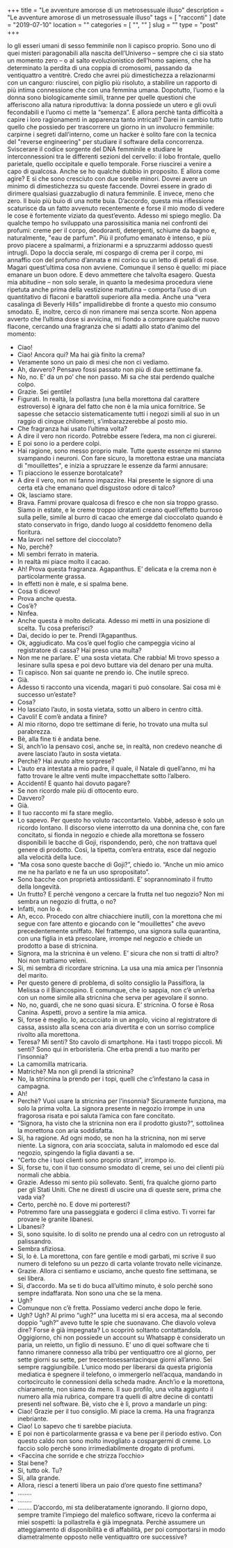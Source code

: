 +++
title = "Le avventure amorose di un metrosessuale illuso"
description = "Le avventure amorose di un metrosessuale illuso"
tags = [ "racconti" ]
date = "2019-07-10"
location = ""
categories = [
  "",
  ""
]
slug = ""
type = "post"
+++

Io gli esseri umani di sesso femminile non li capisco proprio. Sono uno di quei misteri paragonabili alla nascita dell’Universo – sempre che ci sia stato un momento zero – o al salto evoluzionistico dell’homo sapiens, che ha determinato la perdita di una coppia di cromosomi, passando da ventiquattro a ventitrè. Credo che avrei più dimestichezza a relazionarmi con un canguro: riuscirei, con piglio più risoluto, a stabilire un rapporto di più intima connessione che con una femmina umana. Dopotutto, l’uomo e la donna sono biologicamente simili, tranne per quelle questioni che afferiscono alla natura riproduttiva: la donna possiede un utero e gli ovuli fecondabili e l’uomo ci mette la “semenza”. E allora perchè tanta difficoltà a capire i loro ragionamenti in apparenza tanto intricati? Darei in cambio tutto quello che possiedo per trascorrere un giorno in un involucro femminile: carpirne i segreti dall’interno, come un hacker è solito fare con la tecnica del "reverse engineering" per studiare il software della concorrenza. Sviscerare il codice sorgente del DNA femminile e studiare le interconnessioni tra le differenti sezioni del cervello: il lobo frontale, quello parietale, quello occipitale e quello temporale. Forse riuscirei a venire a capo di qualcosa. Anche se ho qualche dubbio in proposito. E allora come agire? E sì che sono cresciuto con due sorelle minori. Dovrei avere un minimo di dimestichezza su queste faccende. Dovrei essere in grado di dirimere qualsiasi guazzabuglio di natura femminile. E invece, meno che zero. Il buio più buio di una notte buia. D’accordo, questa mia riflessione scaturisce da un fatto avvenuto recentemente e forse il mio modo di vedere le cose è fortemente viziato da quest’evento. Adesso mi spiego meglio. Da qualche tempo ho sviluppato una parossisitica mania nei confronti dei profumi: creme per il corpo, deodoranti, detergenti, schiume da bagno e, naturalmente, "eau de parfum". Più il profumo emanato è intenso, e più provo piacere a spalmarmi, a frizionarmi e a spruzzarmi addosso questi intrugli. Dopo la doccia serale, mi cospargo di crema per il corpo, mi annaffio con del profumo d’annata e mi corico su un letto di petali di rose. Magari quest’ultima cosa non avviene. Comunque il senso è quello: mi piace emanare un buon odore. E devo ammettere che talvolta esagero. Questa mia abitudine – non solo serale, in quanto la medesima procedura viene ripetuta anche prima della vestizione mattutina – comporta l’uso di un quantitativo di flaconi e barattoli superiore alla media. Anche una “vera casalinga di Beverly Hills” impallidirebbe di fronte a questo mio consumo smodato. E, inoltre, cerco di non rimanere mai senza scorte. Non appena avverto che l’ultima dose si avvicina, mi fiondo a comprare qualche nuovo flacone, cercando una fragranza che si adatti allo stato d’animo del momento:
- Ciao!
- Ciao! Ancora qui? Ma hai già finito la crema?
- Veramente sono un paio di mesi che non ci vediamo.
- Ah, davvero? Pensavo fossi passato non più di due settimane fa.
- No, no. E’ da un po’ che non passo. Mi sa che stai perdendo qualche colpo.
- Grazie. Sei gentile!
- Figurati.
In realtà, la pollastra (una bella morettona dal carattere estroverso) è ignara del fatto che non è la mia unica fornitrice. Se sapesse che setaccio sistematicamente tutti i negozi simili al suo in un raggio di cinque chilometri, s’imbarazzerebbe al posto mio.
- Che fragranza hai usato l’ultima volta?
- A dire il vero non ricordo. Potrebbe essere l’edera, ma non ci giurerei.
- E poi sono io a perdere colpi.
- Hai ragione, sono messo proprio male. Tutte queste essenze mi stanno svampando i
neuroni.
Con fare sicuro, la morettona estrae una manciata di "mouillettes", e inizia a spruzzare le essenze da farmi annusare:
- Ti piacciono le essenze borotalcate?
- A dire il vero, non mi fanno impazzire. Hai presente le signore di una certa età che emanano
quel disgustoso odore di talco?
- Ok, lasciamo stare.
- Brava. Fammi provare qualcosa di fresco e che non sia troppo grasso. Siamo in estate, e le
creme troppo idratanti creano quell’effetto burroso sulla pelle, simile al burro di cacao che emerge dal cioccolato quando è stato conservato in frigo, dando luogo al cosiddetto fenomeno della fioritura.
- Ma lavori nel settore del cioccolato?
- No, perchè?
- Mi sembri ferrato in materia.
- In realtà mi piace molto il cacao.
- Ah! Prova questa fragranza. Agapanthus. E’ delicata e la crema non è particolarmente grassa.
- In effetti non è male, e si spalma bene.
- Cosa ti dicevo!
- Prova anche questa.
- Cos’è?
- Ninfea.
- Anche questa è molto delicata. Adesso mi metti in una posizione di scelta. Tu cosa
preferisci?
- Dai, decido io per te. Prendi l’Agapanthus.
- Ok, aggiudicato. Ma cos’è quel foglio che campeggia vicino al registratore di cassa? Hai
preso una multa?
- Non me ne parlare. E’ una sosta vietata. Che rabbia! Mi trovo spesso a lesinare sulla spesa e
poi devo buttare via del denaro per una multa.
- Ti capisco. Non sai quante ne prendo io. Che inutile spreco.
- Già.
- Adesso ti racconto una vicenda, magari ti può consolare. Sai cosa mi è successo un’estate?
- Cosa?
- Ho lasciato l’auto, in sosta vietata, sotto un albero in centro città.
- Cavoli! E com’è andata a finire?
- Al mio ritorno, dopo tre settimane di ferie, ho trovato una multa sul parabrezza.
- Bè, alla fine ti è andata bene.
- Si, anch’io la pensavo così, anche se, in realtà, non credevo neanche di avere lasciato l’auto
in sosta vietata.
- Perchè? Hai avuto altre sorprese?
- L’auto era intestata a mio padre, il quale, il Natale di quell’anno, mi ha fatto trovare le altre
venti multe impacchettate sotto l’albero.
- Accidenti! E quanto hai dovuto pagare?
- Se non ricordo male più di ottocento euro.
- Davvero?
- Già.
- Il tuo racconto mi fa stare meglio.
- Lo sapevo. Per questo ho voluto raccontartelo. Vabbè, adesso è solo un ricordo lontano.
Il discorso viene interrotto da una donnina che, con fare concitato, si fionda in negozio e chiede alla morettona se fossero disponibili le bacche di Goji, rispondendo, però, che non trattava quel genere di prodotto. Così, la tipetta, com’era entrata, esce dal negozio alla velocità della luce.
- “Ma cosa sono queste bacche di Goji?”, chiedo io. “Anche un mio amico me ne ha parlato e
ne fa un uso spropositato”.
- Sono bacche con proprietà antiossidanti. E’ soprannominato il frutto della longevità.
- Un frutto? E perchè vengono a cercare la frutta nel tuo negozio? Non mi sembra un negozio di frutta, o no?
- Infatti, non lo è.
- Ah, ecco.
Procedo con altre chiacchiere inutili, con la morettona che mi segue con fare attento e giocando con le "mouillettes" che avevo precedentemente sniffato. Nel frattempo, una signora sulla quarantina, con una figlia in età prescolare, irrompe nel negozio e chiede un prodotto a base di stricnina.
- Signora, ma la stricnina è un veleno. E’ sicura che non si tratti di altro? Noi non trattiamo veleni.
- Si, mi sembra di ricordare stricnina. La usa una mia amica per l’insonnia del marito.
- Per questo genere di problema, di solito consiglio la Passiflora, la Melissa o il Biancospino. E comunque, che io sappia, non c’è un’erba con un nome simile alla stricnina che serva per agevolare il sonno.
- No, no, guardi, che ne sono quasi sicura. E’ stricnina. O forse è Rosa Canina. Aspetti, provo a sentire la mia amica.
- Si, forse è meglio.
Io, accucciato in un angolo, vicino al registratore di cassa, assisto alla scena con aria divertita e con un sorriso complice rivolto alla morettona.
- Teresa? Mi senti? Sto cavolo di smartphone. Ha i tasti troppo piccoli. Mi senti? Sono qui in erboristeria. Che erba prendi a tuo marito per l’insonnia?
- La camomilla matricaria.
- Matrichè? Ma non gli prendi la stricnina?
- No, la stricnina la prendo per i topi, quelli che c’infestano la casa in campagna.
- Ah!
- Perchè? Vuoi usare la stricnina per l’insonnia? Sicuramente funziona, ma solo la prima volta. La signora presente in negozio irrompe in una fragorosa risata e poi saluta l’amica con fare concitato.
- “Signora, ha visto che la stricnina non era il prodotto giusto?“, sottolinea la morettona con aria soddisfatta.
- Si, ha ragione. Ad ogni modo, se non ha la stricnina, non mi serve niente.
La signora, con aria scocciata, saluta in malomodo ed esce dal negozio, spingendo la figlia davanti a se.
- “Certo che i tuoi clienti sono proprio strani”, irrompo io.
- Si, forse tu, con il tuo consumo smodato di creme, sei uno dei clienti più normali che abbia.
- Grazie. Adesso mi sento più sollevato. Senti, fra qualche giorno parto per gli Stati Uniti. Che
ne diresti di uscire una di queste sere, prima che vada via?
- Certo, perchè no. E dove mi porteresti?
- Potremmo fare una passeggiata e goderci il clima estivo. Ti vorrei far provare le granite libanesi.
- Libanesi?
- Si, sono squisite. Io di solito ne prendo una al cedro con un retrogusto al palissandro.
- Sembra sfiziosa.
- Si, lo è.
La morettona, con fare gentile e modi garbati, mi scrive il suo numero di telefono su un pezzo di carta volante trovato nelle vicinanze.
- Grazie. Allora ci sentiamo e usciamo, anche questo fine settimana, se sei libera.
- Si, d’accordo. Ma se ti do buca all’ultimo minuto, è solo perchè sono sempre indaffarata.
Non sono una che se la mena.
- Ugh?
- Comunque non c’è fretta. Possiamo vederci anche dopo le ferie.
- Ugh? Ugh?
Al primo “ugh?” una lucetta mi si era accesa, ma al secondo doppio “ugh?” avevo tutte le spie che suonavano. Che diavolo voleva dire? Forse è già impegnata? Lo scoprirò soltanto contattandola.
Oggigiorno, chi non possiede un account su Whatsapp è considerato un paria, un reietto, un figlio di nessuno. E’ uno di quei software che ti fanno rimanere connesso alla tribù per ventiquattro ore al giorno, per sette giorni su sette, per trecentosessantacinque giorni all’anno. Sei sempre raggiungibile. L’unico modo per liberarsi da questa prigionia mediatica è spegnere il telefono, o immergerlo nell’acqua, mandando in cortocircuito le connessioni della scheda madre. Anch’io e la morettona, chiaramente, non siamo da meno. Il suo profilo, una volta aggiunto il numero alla mia rubrica, compare tra quelli di altre decine di contatti presenti nel software. Bè, visto che è lì, provo a mandarle un ping:
- Ciao! Grazie per il tuo consiglio. Mi piace la crema. Ha una fragranza inebriante.
- Ciao! Lo sapevo che ti sarebbe piaciuta.
- E poi non è particolarmente grassa e va bene per il periodo estivo. Con questo caldo non sono molto invogliato a cospargermi di creme. Lo faccio solo perchè sono irrimediabilmente drogato di profumi.
- <Faccina che sorride e che strizza l’occhio>
- Stai bene?
- Si, tutto ok. Tu?
- Si, alla grande.
- Allora, riesci a tenerti libera un paio d’ore questo fine settimana?
- ........
- ........
- ........
D’accordo, mi sta deliberatamente ignorando. Il giorno dopo, sempre tramite l’impiego del malefico software, ricevo la conferma ai miei sospetti: la pollastrella è già impegnata. Perchè assumere un atteggiamento di disponibilità e di affabilità, per poi comportarsi in modo diametralmente opposto nelle ventiquattro ore successive?
